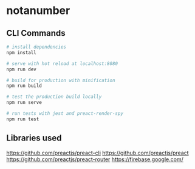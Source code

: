 # notanumber

## CLI Commands

``` bash
# install dependencies
npm install

# serve with hot reload at localhost:8080
npm run dev

# build for production with minification
npm run build

# test the production build locally
npm run serve

# run tests with jest and preact-render-spy 
npm run test
```

## Libraries used

https://github.com/preactjs/preact-cli
https://github.com/preactjs/preact
https://github.com/preactjs/preact-router
https://firebase.google.com/

